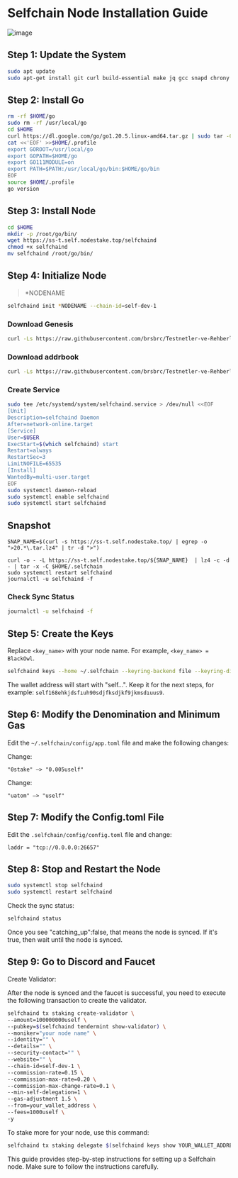 # Selfchain Node Installation Guide

![image](https://github.com/brsbrc/Testnetler-ve-Rehberler/assets/107190154/8afb86d4-79a2-4a88-92da-16edadd067e6)

## Step 1: Update the System

```bash
sudo apt update
sudo apt-get install git curl build-essential make jq gcc snapd chrony lz4 tmux unzip bc -y
```

## Step 2: Install Go

```bash
rm -rf $HOME/go
sudo rm -rf /usr/local/go
cd $HOME
curl https://dl.google.com/go/go1.20.5.linux-amd64.tar.gz | sudo tar -C/usr/local -zxvf -
cat <<'EOF' >>$HOME/.profile
export GOROOT=/usr/local/go
export GOPATH=$HOME/go
export GO111MODULE=on
export PATH=$PATH:/usr/local/go/bin:$HOME/go/bin
EOF
source $HOME/.profile
go version
```

## Step 3: Install Node

```bash
cd $HOME
mkdir -p /root/go/bin/
wget https://ss-t.self.nodestake.top/selfchaind
chmod +x selfchaind
mv selfchaind /root/go/bin/
```

## Step 4: Initialize Node
>*NODENAME
```bash
selfchaind init *NODENAME --chain-id=self-dev-1
```

### Download Genesis

```bash
curl -Ls https://raw.githubusercontent.com/brsbrc/Testnetler-ve-Rehberler/main/Selfchain/genesis.json > $HOME/.selfchain/config/genesis.json 
```

### Download addrbook

```bash
curl -Ls https://raw.githubusercontent.com/brsbrc/Testnetler-ve-Rehberler/main/Selfchain/addrbook.json > $HOME/.selfchain/config/addrbook.json
```

### Create Service

```bash
sudo tee /etc/systemd/system/selfchaind.service > /dev/null <<EOF
[Unit]
Description=selfchaind Daemon
After=network-online.target
[Service]
User=$USER
ExecStart=$(which selfchaind) start
Restart=always
RestartSec=3
LimitNOFILE=65535
[Install]
WantedBy=multi-user.target
EOF
sudo systemctl daemon-reload
sudo systemctl enable selfchaind
sudo systemctl start selfchaind
```

## Snapshot 
```
SNAP_NAME=$(curl -s https://ss-t.self.nodestake.top/ | egrep -o ">20.*\.tar.lz4" | tr -d ">")

curl -o - -L https://ss-t.self.nodestake.top/${SNAP_NAME}  | lz4 -c -d - | tar -x -C $HOME/.selfchain
sudo systemctl restart selfchaind
journalctl -u selfchaind -f
```

### Check Sync Status

```bash
journalctl -u selfchaind -f
```

## Step 5: Create the Keys

Replace `<key_name>` with your node name. For example, `<key_name> = BlackOwl`.

```bash
selfchaind keys --home ~/.selfchain --keyring-backend file --keyring-dir keys add <key_name>
```

The wallet address will start with "self…". Keep it for the next steps, for example: `self168ehkjdsfıuh90sdjfksdjkf9jkmsdıuus9`.

## Step 6: Modify the Denomination and Minimum Gas

Edit the `~/.selfchain/config/app.toml` file and make the following changes:

Change:

```
"0stake" —> "0.005uself"
```

Change:

```
"uatom" —> "uself"
```

## Step 7: Modify the Config.toml File

Edit the `.selfchain/config/config.toml` file and change:

```
laddr = "tcp://0.0.0.0:26657"
```

## Step 8: Stop and Restart the Node

```bash
sudo systemctl stop selfchaind
sudo systemctl restart selfchaind
```

Check the sync status:

```bash
selfchaind status
```

Once you see "catching_up":false, that means the node is synced. If it's true, then wait until the node is synced.

## Step 9: Go to Discord and Faucet

Create Validator:

After the node is synced and the faucet is successful, you need to execute the following transaction to create the validator.

```bash
selfchaind tx staking create-validator \
--amount=100000000uself \
--pubkey=$(selfchaind tendermint show-validator) \
--moniker="your node name" \
--identity="" \
--details="" \
--security-contact="" \
--website="" \
--chain-id=self-dev-1 \
--commission-rate=0.15 \
--commission-max-rate=0.20 \
--commission-max-change-rate=0.1 \
--min-self-delegation=1 \
--gas-adjustment 1.5 \
--from=your_wallet_address \
--fees=1000uself \
-y
```

To stake more for your node, use this command:

```bash
selfchaind tx staking delegate $(selfchaind keys show YOUR_WALLET_ADDRESS --bech val -a) 1000000uself --from YOUR_WALLET_ADDRESS --chain-id self-dev-1 --gas-adjustment 1.2 --fees 1000uself -y
```

This guide provides step-by-step instructions for setting up a Selfchain node. Make sure to follow the instructions carefully.
